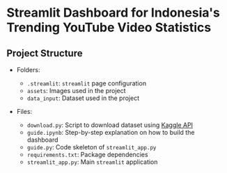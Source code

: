 # Streamlit Dashboard for Indonesia's Trending YouTube Video Statistics

## Project Structure

- Folders:
    - `.streamlit`: `streamlit` page configuration
    - `assets`: Images used in the project
    - `data_input`: Dataset used in the project

- Files:
    - `download.py`: Script to download dataset using [Kaggle API](https://github.com/Kaggle/kaggle-api)
    - `guide.ipynb`: Step-by-step explanation on how to build the dashboard
    - `guide.py`: Code skeleton of `streamlit_app.py`
    - `requirements.txt`: Package dependencies
    - `streamlit_app.py`: Main `streamlit` application
